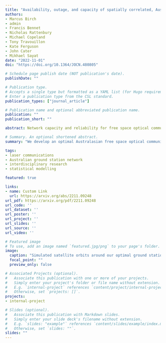 ```yaml
---
title: "Availability, outage, and capacity of spatially correlated, Australasian free-space optical networks"
authors:
- Marcus Birch
- admin
- Francis Bennet
- Nicholas Rattenbury
- Michael Copeland
- Tony Travouillon
- Kate Ferguson
- John Cater
- Mikhael Sayat
date: "2022-11-01"
doi: "https://doi.org/10.1364/JOCN.480805"

# Schedule page publish date (NOT publication's date).
publishDate: ""

# Publication type.
# Accepts a single type but formatted as a YAML list (for Hugo requirements).
# Enter a publication type from the CSL standard.
publication_types: ["journal_article"]

# Publication name and optional abbreviated publication name.
publication: ""
publication_short: ""

abstract: Network capacity and reliability for free space optical communication (FSOC) is strongly driven by ground station availability, which is dominated by local cloud cover causing an outage. Here, we combine remote sensing data and novel methods to provide a generalized framework for assessing and optimizing optical ground station networks. This work is guided by an example network of eight Australian and New Zealand optical communication ground stations that span approximately 60° in longitude and 20° in latitude. Utilizing time-dependent cloud cover data from five satellites, we present a detailed analysis that determines the network availability and diversity, which showed that the Australasian region is well-suited for an optical network with a 69% average site availability and low spatial cloud cover correlations. Employing methods from computational neuroscience, we provide a Monte Carlo method for sampling the joint probability distribution of site availabilities for an arbitrarily sized and point-wise correlated network of ground stations. Furthermore, we develop a general heuristic for site selection under availability and correlation optimizations and combine it with orbital propagation simulations to compare the data capacity between optimized networks and the example network. We show that the example network may be capable of providing tens of terabits per day to a low Earth orbit satellite and up to 99.97% reliability to geostationary satellites. We therefore used the Australasian region to demonstrate, to the best of our knowledge, novel, generalized tools for assessing and optimizing FSOC ground station networks, as well as the suitability of the region for hosting such a network.

# Summary. An optional shortened abstract.
summary: "We develop an optimal Australasian free space optical communication network and probe the statistics of the network using simulated satellite links."

tags:
- laser communications
- Australian ground station network
- interdisciplinary research
- statistical modelling

featured: true

links:
- name: Custom Link
  url: https://arxiv.org/abs/2211.09248
url_pdf: https://arxiv.org/pdf/2211.09248
url_code: ''
url_dataset: ''
url_poster: ''
url_project: ''
url_slides: ''
url_source: ''
url_video: ''

# Featured image
# To use, add an image named `featured.jpg/png` to your page's folder. 
image:
  caption: "Simulated satellite orbits around our optimal ground station network."
  focal_point: ""
  preview_only: false

# Associated Projects (optional).
#   Associate this publication with one or more of your projects.
#   Simply enter your project's folder or file name without extension.
#   E.g. `internal-project` references `content/project/internal-project/index.md`.
#   Otherwise, set `projects: []`.
projects:
- internal-project

# Slides (optional).
#   Associate this publication with Markdown slides.
#   Simply enter your slide deck's filename without extension.
#   E.g. `slides: "example"` references `content/slides/example/index.md`.
#   Otherwise, set `slides: ""`.
slides: ""
---
```


<!-- This work is driven by the results in my [previous paper](/publication/conference-paper/) on LLMs.

{{% callout note %}}
Create your slides in Markdown - click the *Slides* button to check out the example.
{{% /callout %}}

Add the publication's **full text** or **supplementary notes** here. You can use rich formatting such as including [code, math, and images](https://docs.hugoblox.com/content/writing-markdown-latex/). -->
